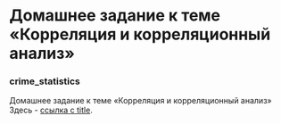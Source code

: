 # Домашнее задание к теме <br>«Корреляция и корреляционный анализ»
### crime_statistics
Домашнее задание к теме «Корреляция и корреляционный анализ»
Здесь - [ссылка с title](http://example.com/ "Привет!").
